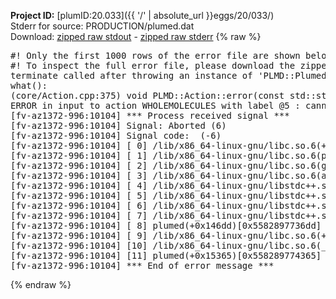 **Project ID:** [plumID:20.033]({{ '/' | absolute_url }}eggs/20/033/)  
Stderr for source:  PRODUCTION/plumed.dat   
Download: [zipped raw stdout](plumed.dat.plumed.stdout.txt.zip) - [zipped raw stderr](plumed.dat.plumed.stderr.txt.zip) 
{% raw %}
<pre>
#! Only the first 1000 rows of the error file are shown below
#! To inspect the full error file, please download the zipped raw stderr file above
terminate called after throwing an instance of 'PLMD::Plumed::ExceptionError'
what():
(core/Action.cpp:375) void PLMD::Action::error(const std::string&) const
ERROR in input to action WHOLEMOLECULES with label @5 : cannot understand the following words from the input line : REF0=16.995,21.964,24.520, REF1=26.253,18.440,24.5030, REF2=24.616,28.069,24.203
[fv-az1372-996:10104] *** Process received signal ***
[fv-az1372-996:10104] Signal: Aborted (6)
[fv-az1372-996:10104] Signal code:  (-6)
[fv-az1372-996:10104] [ 0] /lib/x86_64-linux-gnu/libc.so.6(+0x45330)[0x7f98f1a45330]
[fv-az1372-996:10104] [ 1] /lib/x86_64-linux-gnu/libc.so.6(pthread_kill+0x11c)[0x7f98f1a9eb2c]
[fv-az1372-996:10104] [ 2] /lib/x86_64-linux-gnu/libc.so.6(gsignal+0x1e)[0x7f98f1a4527e]
[fv-az1372-996:10104] [ 3] /lib/x86_64-linux-gnu/libc.so.6(abort+0xdf)[0x7f98f1a288ff]
[fv-az1372-996:10104] [ 4] /lib/x86_64-linux-gnu/libstdc++.so.6(+0xa5ff5)[0x7f98f1ea5ff5]
[fv-az1372-996:10104] [ 5] /lib/x86_64-linux-gnu/libstdc++.so.6(+0xbb0da)[0x7f98f1ebb0da]
[fv-az1372-996:10104] [ 6] /lib/x86_64-linux-gnu/libstdc++.so.6(_ZSt10unexpectedv+0x0)[0x7f98f1ea5a55]
[fv-az1372-996:10104] [ 7] /lib/x86_64-linux-gnu/libstdc++.so.6(+0xa5a6f)[0x7f98f1ea5a6f]
[fv-az1372-996:10104] [ 8] plumed(+0x146dd)[0x5582897736dd]
[fv-az1372-996:10104] [ 9] /lib/x86_64-linux-gnu/libc.so.6(+0x2a1ca)[0x7f98f1a2a1ca]
[fv-az1372-996:10104] [10] /lib/x86_64-linux-gnu/libc.so.6(__libc_start_main+0x8b)[0x7f98f1a2a28b]
[fv-az1372-996:10104] [11] plumed(+0x15365)[0x558289774365]
[fv-az1372-996:10104] *** End of error message ***
</pre>
{% endraw %}
